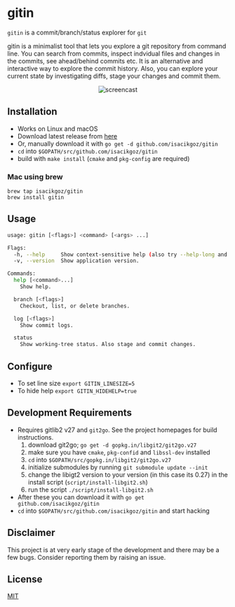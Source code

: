 # gitin

`gitin` is a commit/branch/status explorer for `git`

gitin is a minimalist tool that lets you explore a git repository from command line. You can search from commits, inspect indvidual files and changes in the commits, see ahead/behind commits etc. It is an alternative and interactive way to explore the commit history. Also, you can explore your current state by investigating diffs, stage your changes and commit them.

<p align="center">
   <img src="https://github.com/isacikgoz/gitin/blob/master/img/screencast.gif" alt="screencast"/>
</p>

## Installation
- Works on Linux and macOS
- Download latest release from [here](https://github.com/isacikgoz/gitin/releases)
- Or, manually download it with `go get -d github.com/isacikgoz/gitin`
- `cd` into `$GOPATH/src/github.com/isacikgoz/gitin`
- build with `make install` (`cmake` and `pkg-config` are required)

### Mac using brew 
```
brew tap isacikgoz/gitin
brew install gitin
```

## Usage
```bash
usage: gitin [<flags>] <command> [<args> ...]

Flags:
  -h, --help     Show context-sensitive help (also try --help-long and --help-man).
  -v, --version  Show application version.

Commands:
  help [<command>...]
    Show help.

  branch [<flags>]
    Checkout, list, or delete branches.

  log [<flags>]
    Show commit logs.

  status
    Show working-tree status. Also stage and commit changes.

```

## Configure
- To set line size `export GITIN_LINESIZE=5`
- To hide help `export GITIN_HIDEHELP=true`

## Development Requirements
- Requires gitlib2 v27 and `git2go`. See the project homepages for build instructions.
  1. download git2go; `go get -d gopkg.in/libgit2/git2go.v27`
  2. make sure you have `cmake`, `pkg-confid` and `libssl-dev` installed
  3. `cd` into `$GOPATH/src/gopkg.in/libgit2/git2go.v27`
  4. initialize submodules by running `git submodule update --init`
  5. change the libigt2 version to your version (in this case its 0.27) in the install script (`script/install-libgit2.sh`)
  6. run the script `./script/install-libgit2.sh`
- After these you can download it with `go get github.com/isacikgoz/gitin`
- `cd` into `$GOPATH/src/github.com/isacikgoz/gitin` and start hacking

## Disclaimer
This project is at very early stage of the development and there may be a few bugs. Consider reporting them by raising an issue.

## License
[MIT](/LICENSE)
